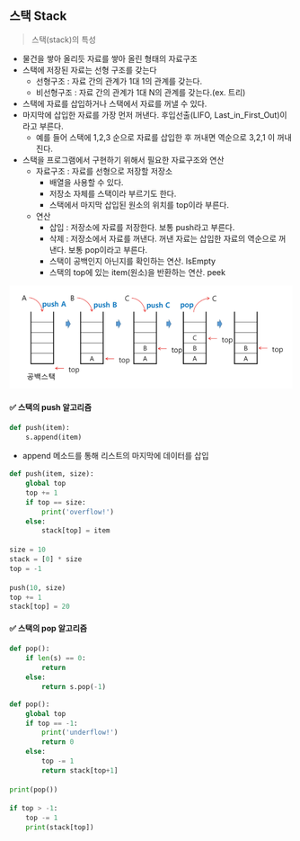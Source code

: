 ## 스택 Stack

> 스택(stack)의 특성

- 물건을 쌓아 올리듯 자료를 쌓아 올린 형태의 자료구조
- 스택에 저장된 자료는 선형 구조를 갖는다
  - 선형구조 : 자료 간의 관계가 1대 1의 관계를 갖는다.
  - 비선형구조 : 자료 간의 관계가 1대 N의 관계를 갖는다.(ex. 트리)
- 스택에 자료를 삽입하거나 스택에서 자료를 꺼낼 수 있다.
- 마지막에 삽입한 자료를 가장 먼저 꺼낸다. 후입선출(LIFO, Last_in_First_Out)이라고 부른다.
  - 예를 들어 스택에 1,2,3 순으로 자료를 삽입한 후 꺼내면 역순으로 3,2,1 이 꺼내진다.
- 스택을 프로그램에서 구현하기 위해서 필요한 자료구조와 연산
  - 자료구조 : 자료를 선형으로 저장할 저장소
    - 배열을 사용할 수 있다.
    - 저장소 자체를 스택이라 부르기도 한다.
    - 스택에서 마지막 삽입된 원소의 위치를 top이라 부른다.
  - 연산
    - 삽입 : 저장소에 자료를 저장한다. 보통 push라고 부른다.
    - 삭제 : 저장소에서 자료를 꺼낸다. 꺼낸 자료는 삽입한 자료의 역순으로 꺼낸다. 보통 pop이라고 부른다.
    - 스택이 공백인지 아닌지를 확인하는 연산. IsEmpty
    - 스택의 top에 있는 item(원소)을 반환하는 연산. peek

![image-20220325202924712](Stack1.assets/image-20220325202924712.png)



#### ✅ 스택의 push 알고리즘

```python
def push(item):
    s.append(item)
```

- append 메소드를 통해 리스트의 마지막에 데이터를 삽입

```python
def push(item, size):
    global top
    top += 1
    if top == size:
        print('overflow!')
    else:
        stack[top] = item
        
size = 10
stack = [0] * size
top = -1

push(10, size)
top += 1
stack[top] = 20
```



#### ✅ 스택의 pop 알고리즘

```python
def pop():
    if len(s) == 0:
        return
    else:
        return s.pop(-1)
```

```python
def pop():
    global top
    if top == -1:
        print('underflow!')
        return 0
    else:
        top -= 1
        return stack[top+1]
    
print(pop())

if top > -1:
    top -= 1
    print(stack[top])
```

